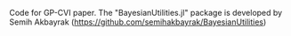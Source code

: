 Code for GP-CVI paper. The "BayesianUtilities.jl" package is developed by Semih Akbayrak (https://github.com/semihakbayrak/BayesianUtilities)
